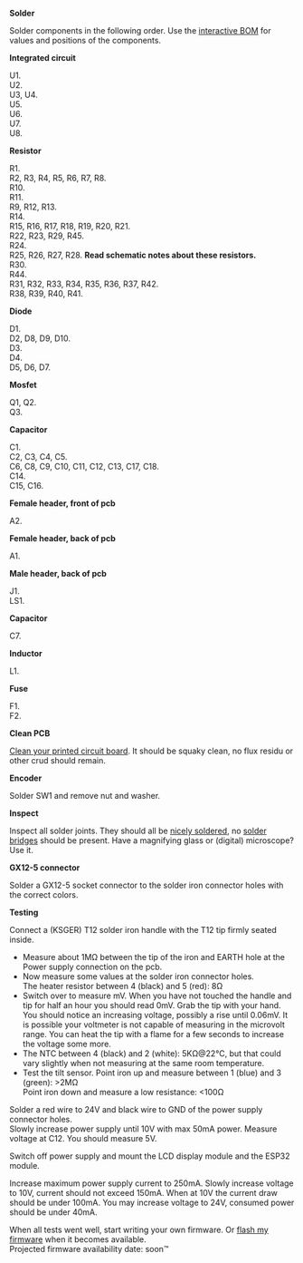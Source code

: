 **Solder**

Solder components in the following order.
Use the [interactive BOM](bom/ibom.html) for values and positions of the components.

**Integrated circuit**

U1.\
U2.\
U3, U4.\
U5.\
U6.\
U7.\
U8.

**Resistor**

R1.\
R2, R3, R4, R5, R6, R7, R8.\
R10.\
R11.\
R9, R12, R13.\
R14.\
R15, R16, R17, R18, R19, R20, R21.\
R22, R23, R29, R45.\
R24.\
R25, R26, R27, R28. **Read schematic notes about these resistors.**\
R30.\
R44.\
R31, R32, R33, R34, R35, R36, R37, R42.\
R38, R39, R40, R41.

**Diode**

D1.\
D2, D8, D9, D10.\
D3.\
D4.\
D5, D6, D7.

**Mosfet**

Q1, Q2.\
Q3.

**Capacitor**

C1.\
C2, C3, C4, C5.\
C6, C8, C9, C10, C11, C12, C13, C17, C18.\
C14.\
C15, C16.

**Female header, front of pcb**

A2.

**Female header, back of pcb**

A1.

**Male header, back of pcb**

J1.\
LS1.

**Capacitor**

C7.

**Inductor**

L1.

**Fuse**

F1.\
F2.

**Clean PCB**

[Clean your printed circuit board](http://letmegooglethat.com/?q=how+to+clean+flux+after+soldering). It should be squaky clean, no flux residu or other crud should remain.

**Encoder**

Solder SW1 and remove nut and washer.

**Inspect**

Inspect all solder joints. They should all be [nicely soldered](https://www.google.com/search?q=proper+solder+joint), no [solder bridges](https://www.google.com/search?q=picture+of+a+solder+bridge) should be present. Have a magnifying glass or (digital) microscope? Use it.

**GX12-5 connector**

Solder a GX12-5 socket connector to the solder iron connector holes with the correct colors.

**Testing**

Connect a (KSGER) T12 solder iron handle with the T12 tip firmly seated inside.

- Measure about 1MΩ between the tip of the iron and EARTH hole at the Power supply connection on the pcb.
- Now measure some values at the solder iron connector holes.\
The heater resistor between 4 (black) and 5 (red): 8Ω
- Switch over to measure mV. When you have not touched the handle and tip for half an hour you should read 0mV. Grab the tip with your hand. You should notice an increasing voltage, possibly a rise until 0.06mV. It is possible your voltmeter is not capable of measuring in the microvolt range. You can heat the tip with a flame for a few seconds to increase the voltage some more.
- The NTC between 4 (black) and 2 (white): 5KΩ@22°C, but that could vary slightly when not measuring at the same room temperature.
- Test the tilt sensor. Point iron up and measure between 1 (blue) and 3 (green): >2MΩ\
Point iron down and measure a low resistance: <100Ω

Solder a red wire to 24V and black wire to GND of the power supply connector holes.\
Slowly increase power supply until 10V with max 50mA power. Measure voltage at C12. You should measure 5V.

Switch off power supply and mount the LCD display module and the ESP32 module.

Increase maximum power supply current to 250mA. Slowly increase voltage to 10V, current should not exceed 150mA. When at 10V the current draw should be under 100mA.
You may increase voltage to 24V, consumed power should be under 40mA.

When all tests went well, start writing your own firmware. Or [flash my firmware](https://github.com/atoomnetmarc/IoT12-firmware) when it becomes available.\
Projected firmware availability date: soon™
